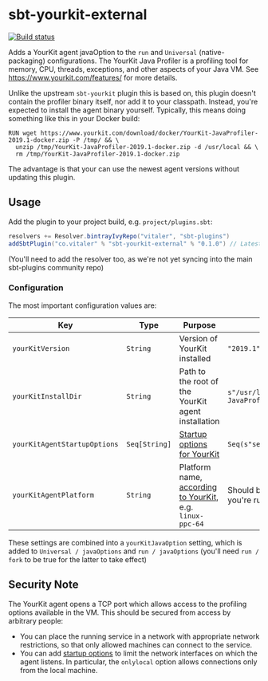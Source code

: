 # sbt-yourkit-external

[![Build status](https://badge.buildkite.com/b75b135f9ddc041dc9c16d46e1f57d98f4793c233438e1f6af.svg)](https://buildkite.com/vital/sbt-yourkit-external)

Adds a YourKit agent javaOption to the `run` and `Universal` (native-packaging) configurations. The YourKit Java
Profiler is a profiling tool for memory, CPU, threads, exceptions, and other aspects of your Java VM. See
https://www.yourkit.com/features/ for more details.

Unlike the upstream `sbt-yourkit` plugin this is based on, this plugin doesn't contain the profiler binary itself, nor
add it to your classpath. Instead, you're expected to install the agent binary yourself. Typically, this means doing
something like this in your Docker build:

```
RUN wget https://www.yourkit.com/download/docker/YourKit-JavaProfiler-2019.1-docker.zip -P /tmp/ && \
  unzip /tmp/YourKit-JavaProfiler-2019.1-docker.zip -d /usr/local && \
  rm /tmp/YourKit-JavaProfiler-2019.1-docker.zip
```

The advantage is that your can use the newest agent versions without updating this plugin.

## Usage

Add the plugin to your project build, e.g. `project/plugins.sbt`:

```scala
resolvers += Resolver.bintrayIvyRepo("vitaler", "sbt-plugins")
addSbtPlugin("co.vitaler" % "sbt-yourkit-external" % "0.1.0") // Latest release
```

(You'll need to add the resolver too, as we're not yet syncing into the main sbt-plugins community repo)

### Configuration

The most important configuration values are:

Key | Type | Purpose | Default value
--- | --- | --- | ---
`yourKitVersion` | `String` | Version of YourKit installed | `"2019.1"`
`yourKitInstallDir` | `String` | Path to the root of the YourKit agent installation | `s"/usr/local/YourKit-JavaProfiler-${yourKitVersion.value}"`
`yourKitAgentStartupOptions` | `Seq[String]` | [Startup options for YourKit](https://www.yourkit.com/docs/java/help/startup_options.jsp) | `Seq(s"sessionname=${project_name}")`
`yourKitAgentPlatform` | `String` | Platform name, [according to YourKit](https://www.yourkit.com/docs/java/help/agent.jsp), e.g. `linux-ppc-64` | Should be automatically detected, if you're running in a 64-bit architecture.

These settings are combined into a `yourKitJavaOption` setting, which is added to `Universal / javaOptions` and `run / javaOptions` (you'll need
`run / fork` to be true for the latter to take effect)

## Security Note

The YourKit agent opens a TCP port which allows access to the profiling options available in the VM. This should be
secured from access by arbitrary people:

 - You can place the running service in a network with appropriate network restrictions, so that only allowed machines
   can connect to the service.
 - You can add [startup options](https://www.yourkit.com/docs/java/help/startup_options.jsp) to limit the network
   interfaces on which the agent listens. In particular, the `onlylocal` option allows connections only from the local machine.
